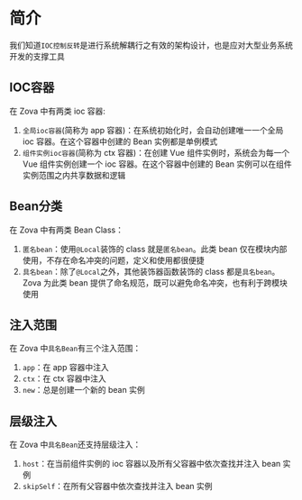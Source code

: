 # 简介

我们知道`IOC控制反转`是进行系统解耦行之有效的架构设计，也是应对大型业务系统开发的支撑工具

## IOC容器

在 Zova 中有两类 ioc 容器:

1. `全局ioc容器`(简称为 app 容器)：在系统初始化时，会自动创建唯一一个全局 ioc 容器。在这个容器中创建的 Bean 实例都是单例模式
2. `组件实例ioc容器`(简称为 ctx 容器)：在创建 Vue 组件实例时，系统会为每一个 Vue 组件实例创建一个 ioc 容器。在这个容器中创建的 Bean 实例可以在组件实例范围之内共享数据和逻辑

## Bean分类

在 Zova 中有两类 Bean Class：

1. `匿名bean`：使用`@Local`装饰的 class 就是`匿名bean`。此类 bean 仅在模块内部使用，不存在命名冲突的问题，定义和使用都很便捷
2. `具名bean`：除了`@Local`之外，其他装饰器函数装饰的 class 都是`具名bean`。Zova 为此类 bean 提供了命名规范，既可以避免命名冲突，也有利于跨模块使用

## 注入范围

在 Zova 中`具名Bean`有三个注入范围：

1. `app`：在 app 容器中注入
2. `ctx`：在 ctx 容器中注入
3. `new`：总是创建一个新的 bean 实例

## 层级注入

在 Zova 中`具名Bean`还支持层级注入：

1. `host`：在当前组件实例的 ioc 容器以及所有父容器中依次查找并注入 bean 实例
2. `skipSelf`：在所有父容器中依次查找并注入 bean 实例
